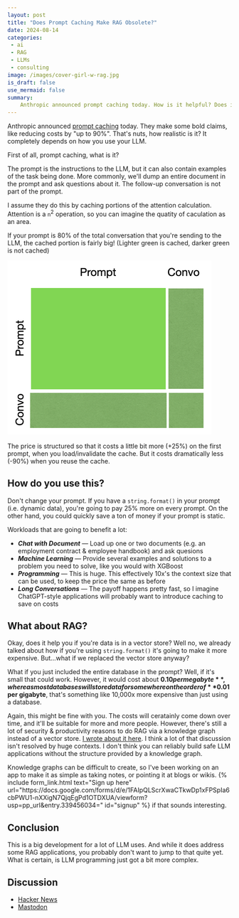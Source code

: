 ```yaml
---
layout: post
title: "Does Prompt Caching Make RAG Obsolete?"
date: 2024-08-14
categories:
 - ai
 - RAG
 - LLMs
 - consulting
image: /images/cover-girl-w-rag.jpg
is_draft: false
use_mermaid: false
summary:
    Anthropic announced prompt caching today. How is it helpful? Does it replace RAG? Let's discuss.
---
```


Anthropic announced [prompt caching][orig] today. They make some bold claims, like reducing costs by
"up to 90%". That's nuts, how realistic is it? It completely depends on how you use your LLM.

First of all, prompt caching, what is it? 

The prompt is the instructions to the LLM, but it can also
contain examples of the task being done. More commonly, we'll dump an entire document in the prompt
and ask questions about it. The follow-up conversation is not part of the prompt.

I assume they do this by caching portions of the attention calculation. Attention is a `n`<sup>2</sup> 
operation, so you can imagine the quatity of caculation as an area. 

If your prompt is 80% of the total conversation that you're sending to the LLM, the cached portion
is fairly big! (Lighter green is cached, darker green is not cached)

![image of prompt caching](/images/prompt-caching.png)


The price is structured so that it costs a little bit more (+25%) on the first prompt, when you load/invalidate
the cache. But it costs dramatically less (-90%) when you reuse the cache.

## How do you use this?
Don't change your prompt. If you have a `string.format()` in your prompt (i.e. dynamic data), you're going
to pay 25% more on every prompt. On the other hand, you could quickly save a ton of money if your prompt
is static.

Workloads that are going to benefit a lot:

* _**Chat with Document**_ — Load up one or two documents (e.g. an employment contract & employee handbook) and ask quesions 
* _**Machine Learning**_ — Provide several examples and solutions to a problem you need to solve, like you would with XGBoost
* _**Programming**_ — This is huge. This effectively 10x's the context size that can be used, to keep the price the same as before
* _**Long Conversations**_ — The payoff happens pretty fast, so I imagine ChatGPT-style applications will probably want to introduce caching to save on costs

## What about RAG?
Okay, does it help you if you're data is in a vector store? Well no, we already talked about how if you're
using `string.format()` it's going to make it more expensive. But...what if we replaced the vector store anyway?

What if you just included the entire database in the prompt? Well, if it's small that could work. However,
it would cost about **$0.10 per megabyte**, whereas most databases will store data for somewhere on the order
of **$0.01 per gigabyte**, that's something like 10,000x more expensive than just using a database. 


Again, this might be fine with you. The costs will ceratainly come down over time, and it'll be suitable for
more and more people. However, there's still a lot of security & productivity reasons to do RAG via a
knowledge graph instead of a vector store. [I wrote about it here](/blog/2024/08/12/graph-ai). I think a lot
of that discussion isn't resolved by huge contexts. I don't think you can reliably build safe LLM applications without the structure
provided by a knowledge graph. 

<p>
    Knowledge graphs can be difficult to create, so I've been working on an app to make it as simple as
    taking notes, or pointing it at blogs or wikis. 
    {% include form_link.html text="Sign up here" url="https://docs.google.com/forms/d/e/1FAIpQLScrXwaCTkwDp1xFPSpIa6cbPWU1-nXXigN7QjqEgPd1OTDXUA/viewform?usp=pp_url&entry.339456034=" id="signup" %} 
    if that sounds interesting.
</p>

## Conclusion
This is a big development for a lot of LLM uses. And while it does address some RAG applications,
you probably don't want to jump to that quite yet. What is certain, is LLM programming just got a bit more complex.



## Discussion
* [Hacker News](https://news.ycombinator.com/item?id=41248527)
* [Mastodon](https://hachyderm.io/@kellogh/112961593903326624)


 [orig]: https://www.anthropic.com/news/prompt-caching
